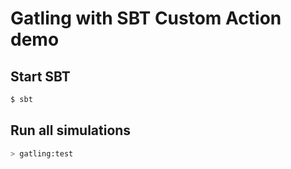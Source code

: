 Gatling with SBT Custom Action demo
=========================

Start SBT
---------
```bash
$ sbt
```

Run all simulations
-------------------

```bash
> gatling:test
```
